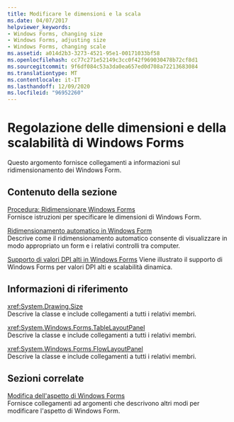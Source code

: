 ```yaml
---
title: Modificare le dimensioni e la scala
ms.date: 04/07/2017
helpviewer_keywords:
- Windows Forms, changing size
- Windows Forms, adjusting size
- Windows Forms, changing scale
ms.assetid: a014d2b3-3273-4521-95e1-00171033bf58
ms.openlocfilehash: cc77c271e52149c3cc0f42f969030478b72cf8d1
ms.sourcegitcommit: 9f6df084c53a3da0ea657ed0d708a72213683084
ms.translationtype: MT
ms.contentlocale: it-IT
ms.lasthandoff: 12/09/2020
ms.locfileid: "96952260"
---
```

# <a name="adjusting-the-size-and-scale-of-windows-forms"></a>Regolazione delle dimensioni e della scalabilità di Windows Forms
Questo argomento fornisce collegamenti a informazioni sul ridimensionamento dei Windows Form.  
  
## <a name="in-this-section"></a>Contenuto della sezione  
 [Procedura: Ridimensionare Windows Forms](how-to-resize-windows-forms.md)  
 Fornisce istruzioni per specificare le dimensioni di Windows Form.  
  
 [Ridimensionamento automatico in Windows Form](automatic-scaling-in-windows-forms.md)  
 Descrive come il ridimensionamento automatico consente di visualizzare in modo appropriato un form e i relativi controlli tra computer.  
  
 [Supporto di valori DPI alti in Windows Forms](high-dpi-support-in-windows-forms.md) Viene illustrato il supporto di Windows Forms per valori DPI alti e scalabilità dinamica.
  
## <a name="reference"></a>Informazioni di riferimento  
 <xref:System.Drawing.Size>  
 Descrive la classe e include collegamenti a tutti i relativi membri.  
  
 <xref:System.Windows.Forms.TableLayoutPanel>  
 Descrive la classe e include collegamenti a tutti i relativi membri.  
  
 <xref:System.Windows.Forms.FlowLayoutPanel>  
 Descrive la classe e include collegamenti a tutti i relativi membri.  
  
## <a name="related-sections"></a>Sezioni correlate  
 [Modifica dell'aspetto di Windows Forms](changing-the-appearance-of-windows-forms.md)  
 Fornisce collegamenti ad argomenti che descrivono altri modi per modificare l'aspetto di Windows Form.
